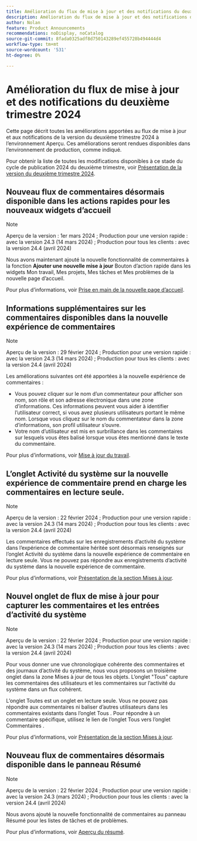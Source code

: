 ```yaml
---
title: Amélioration du flux de mise à jour et des notifications du deuxième trimestre 2024
description: Amélioration du flux de mise à jour et des notifications du deuxième trimestre 2024
author: Nolan
feature: Product Announcements
recommendations: noDisplay, noCatalog
source-git-commit: 8fada0325adf8d750143289ef455728b494444d4
workflow-type: tm+mt
source-wordcount: '531'
ht-degree: 0%

---
```


# Amélioration du flux de mise à jour et des notifications du deuxième trimestre 2024

Cette page décrit toutes les améliorations apportées au flux de mise à jour et aux notifications de la version du deuxième trimestre 2024 à l’environnement Aperçu. Ces améliorations seront rendues disponibles dans l’environnement de production, comme indiqué.

Pour obtenir la liste de toutes les modifications disponibles à ce stade du cycle de publication 2024 du deuxième trimestre, voir [Présentation de la version du deuxième trimestre 2024](/help/quicksilver/product-announcements/product-releases/24-q2-release-activity/24-q2-release-overview.md).

## Nouveau flux de commentaires désormais disponible dans les actions rapides pour les nouveaux widgets d’accueil

>[!NOTE]
>
>Aperçu de la version : 1er mars 2024 ; Production pour une version rapide : avec la version 24.3 (14 mars 2024) ; Production pour tous les clients : avec la version 24.4 (avril 2024)

Nous avons maintenant ajouté la nouvelle fonctionnalité de commentaires à la fonction **Ajouter une nouvelle mise à jour** Bouton d’action rapide dans les widgets Mon travail, Mes projets, Mes tâches et Mes problèmes de la nouvelle page d’accueil.

Pour plus d’informations, voir [Prise en main de la nouvelle page d’accueil](/help/quicksilver/workfront-basics/using-home/new-home/get-started-with-new-home.md).

## Informations supplémentaires sur les commentaires disponibles dans la nouvelle expérience de commentaires

>[!NOTE]
>
>Aperçu de la version : 29 février 2024 ; Production pour une version rapide : avec la version 24.3 (14 mars 2024) ; Production pour tous les clients : avec la version 24.4 (avril 2024)

Les améliorations suivantes ont été apportées à la nouvelle expérience de commentaires :

* Vous pouvez cliquer sur le nom d’un commentateur pour afficher son nom, son rôle et son adresse électronique dans une zone d’informations. Ces informations peuvent vous aider à identifier l’utilisateur correct, si vous avez plusieurs utilisateurs portant le même nom. Lorsque vous cliquez sur le nom du commentateur dans la zone d’informations, son profil utilisateur s’ouvre.
* Votre nom d’utilisateur est mis en surbrillance dans les commentaires sur lesquels vous êtes balisé lorsque vous êtes mentionné dans le texte du commentaire.

Pour plus d’informations, voir [Mise à jour du travail](/help/quicksilver/workfront-basics/updating-work-items-and-viewing-updates/update-work.md).

## L’onglet Activité du système sur la nouvelle expérience de commentaire prend en charge les commentaires en lecture seule.

>[!NOTE]
>
>Aperçu de la version : 22 février 2024 ; Production pour une version rapide : avec la version 24.3 (14 mars 2024) ; Production pour tous les clients : avec la version 24.4 (avril 2024)

Les commentaires effectués sur les enregistrements d’activité du système dans l’expérience de commentaire héritée sont désormais renseignés sur l’onglet Activité du système dans la nouvelle expérience de commentaire en lecture seule. Vous ne pouvez pas répondre aux enregistrements d’activité du système dans la nouvelle expérience de commentaire.

Pour plus d’informations, voir [Présentation de la section Mises à jour](/help/quicksilver/workfront-basics/updating-work-items-and-viewing-updates/updates-tab-overview.md).

## Nouvel onglet de flux de mise à jour pour capturer les commentaires et les entrées d’activité du système

>[!NOTE]
>
>Aperçu de la version : 22 février 2024 ; Production pour une version rapide : avec la version 24.3 (14 mars 2024) ; Production pour tous les clients : avec la version 24.4 (avril 2024)

Pour vous donner une vue chronologique cohérente des commentaires et des journaux d’activité du système, nous vous proposons un troisième onglet dans la zone Mises à jour de tous les objets. L’onglet &quot;Tous&quot; capture les commentaires des utilisateurs et les commentaires sur l’activité du système dans un flux cohérent.

L’onglet Toutes est un onglet en lecture seule. Vous ne pouvez pas répondre aux commentaires ni baliser d’autres utilisateurs dans les commentaires existants dans l’onglet Tous . Pour répondre à un commentaire spécifique, utilisez le lien de l’onglet Tous vers l’onglet Commentaires .

Pour plus d’informations, voir [Présentation de la section Mises à jour](/help/quicksilver/workfront-basics/updating-work-items-and-viewing-updates/updates-tab-overview.md).

## Nouveau flux de commentaires désormais disponible dans le panneau Résumé

>[!NOTE]
>
>Aperçu de la version : 22 février 2024 ; Production pour une version rapide : avec la version 24.3 (mars 2024) ; Production pour tous les clients : avec la version 24.4 (avril 2024)

Nous avons ajouté la nouvelle fonctionnalité de commentaires au panneau Résumé pour les listes de tâches et de problèmes.

Pour plus d’informations, voir [Aperçu du résumé](/help/quicksilver/workfront-basics/the-new-workfront-experience/summary-overview.md).
